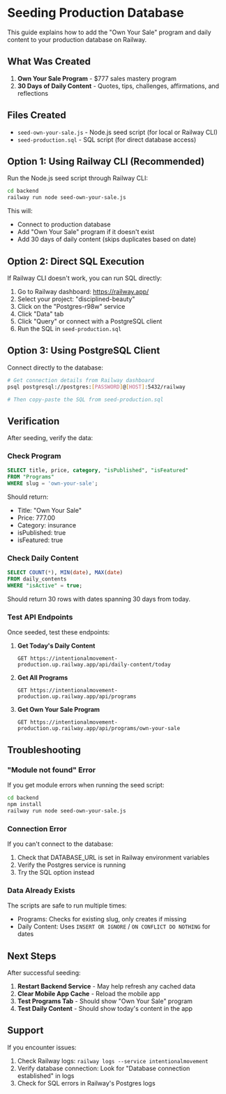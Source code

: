 # Seeding Production Database

This guide explains how to add the "Own Your Sale" program and daily content to your production database on Railway.

## What Was Created

1. **Own Your Sale Program** - $777 sales mastery program
2. **30 Days of Daily Content** - Quotes, tips, challenges, affirmations, and reflections

## Files Created

- `seed-own-your-sale.js` - Node.js seed script (for local or Railway CLI)
- `seed-production.sql` - SQL script (for direct database access)

## Option 1: Using Railway CLI (Recommended)

Run the Node.js seed script through Railway CLI:

```bash
cd backend
railway run node seed-own-your-sale.js
```

This will:
- Connect to production database
- Add "Own Your Sale" program if it doesn't exist
- Add 30 days of daily content (skips duplicates based on date)

## Option 2: Direct SQL Execution

If Railway CLI doesn't work, you can run SQL directly:

1. Go to Railway dashboard: https://railway.app/
2. Select your project: "disciplined-beauty"
3. Click on the "Postgres-r98w" service
4. Click "Data" tab
5. Click "Query" or connect with a PostgreSQL client
6. Run the SQL in `seed-production.sql`

## Option 3: Using PostgreSQL Client

Connect directly to the database:

```bash
# Get connection details from Railway dashboard
psql postgresql://postgres:[PASSWORD]@[HOST]:5432/railway

# Then copy-paste the SQL from seed-production.sql
```

## Verification

After seeding, verify the data:

### Check Program

```sql
SELECT title, price, category, "isPublished", "isFeatured"
FROM "Programs"
WHERE slug = 'own-your-sale';
```

Should return:
- Title: "Own Your Sale"
- Price: 777.00
- Category: insurance
- isPublished: true
- isFeatured: true

### Check Daily Content

```sql
SELECT COUNT(*), MIN(date), MAX(date)
FROM daily_contents
WHERE "isActive" = true;
```

Should return 30 rows with dates spanning 30 days from today.

### Test API Endpoints

Once seeded, test these endpoints:

1. **Get Today's Daily Content**
   ```
   GET https://intentionalmovement-production.up.railway.app/api/daily-content/today
   ```

2. **Get All Programs**
   ```
   GET https://intentionalmovement-production.up.railway.app/api/programs
   ```

3. **Get Own Your Sale Program**
   ```
   GET https://intentionalmovement-production.up.railway.app/api/programs/own-your-sale
   ```

## Troubleshooting

### "Module not found" Error

If you get module errors when running the seed script:
```bash
cd backend
npm install
railway run node seed-own-your-sale.js
```

### Connection Error

If you can't connect to the database:
1. Check that DATABASE_URL is set in Railway environment variables
2. Verify the Postgres service is running
3. Try the SQL option instead

### Data Already Exists

The scripts are safe to run multiple times:
- Programs: Checks for existing slug, only creates if missing
- Daily Content: Uses `INSERT OR IGNORE` / `ON CONFLICT DO NOTHING` for dates

## Next Steps

After successful seeding:

1. **Restart Backend Service** - May help refresh any cached data
2. **Clear Mobile App Cache** - Reload the mobile app
3. **Test Programs Tab** - Should show "Own Your Sale" program
4. **Test Daily Content** - Should show today's content in the app

## Support

If you encounter issues:
1. Check Railway logs: `railway logs --service intentionalmovement`
2. Verify database connection: Look for "Database connection established" in logs
3. Check for SQL errors in Railway's Postgres logs
